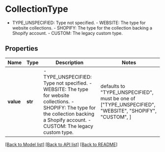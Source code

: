 # CollectionType

 - TYPE_UNSPECIFIED: Type not specified.  - WEBSITE: The type for website collections.  - SHOPIFY: The type for the collection backing a Shopify account.  - CUSTOM: The legacy custom type.

## Properties
Name | Type | Description | Notes
------------ | ------------- | ------------- | -------------
**value** | **str** |  - TYPE_UNSPECIFIED: Type not specified.  - WEBSITE: The type for website collections.  - SHOPIFY: The type for the collection backing a Shopify account.  - CUSTOM: The legacy custom type. | defaults to "TYPE_UNSPECIFIED",  must be one of ["TYPE_UNSPECIFIED", "WEBSITE", "SHOPIFY", "CUSTOM", ]

[[Back to Model list]](../README.md#documentation-for-models) [[Back to API list]](../README.md#documentation-for-api-endpoints) [[Back to README]](../README.md)


